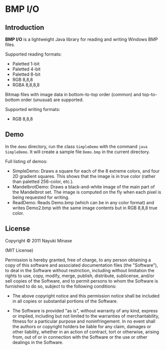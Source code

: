 BMP I/O
=======


Introduction
------------

**BMP I/O** is a lightweight Java library for reading and writing Windows BMP files.

Supported reading formats:

* Paletted 1-bit
* Paletted 4-bit
* Paletted 8-bit
* RGB 8,8,8
* RGBA 8,8,8,8

Bitmap files with image data in bottom-to-top order (common) and top-to-bottom order (unusual) are supported.

Supported writing formats:

* RGB 8,8,8


Demo
----

In the `demo` directory, run the class `SimpleDemo` with the command `java SimpleDemo`. It will create a sample file `Demo.bmp` in the current directory.

Full listing of demos:

* SimpleDemo: Draws a square for each of the 8 extreme colors, and four 2D gradient squares. This shows that the image is in true color (rather than paletted 256-color, etc.).
* MandelbrotDemo: Draws a black-and-white image of the main part of the Mandelbrot set. The image is computed on the fly when each pixel is being requested for writing.
* ReadDemo: Reads Demo.bmp (which can be in any color format) and writes Demo2.bmp with the same image contents but in RGB 8,8,8 true color.


License
-------

Copyright © 2011 Nayuki Minase

(MIT License)

Permission is hereby granted, free of charge, to any person obtaining a copy of
this software and associated documentation files (the "Software"), to deal in
the Software without restriction, including without limitation the rights to
use, copy, modify, merge, publish, distribute, sublicense, and/or sell copies of
the Software, and to permit persons to whom the Software is furnished to do so,
subject to the following conditions:

* The above copyright notice and this permission notice shall be included in
  all copies or substantial portions of the Software.

* The Software is provided "as is", without warranty of any kind, express or
  implied, including but not limited to the warranties of merchantability,
  fitness for a particular purpose and noninfringement. In no event shall the
  authors or copyright holders be liable for any claim, damages or other
  liability, whether in an action of contract, tort or otherwise, arising from,
  out of or in connection with the Software or the use or other dealings in the
  Software.
